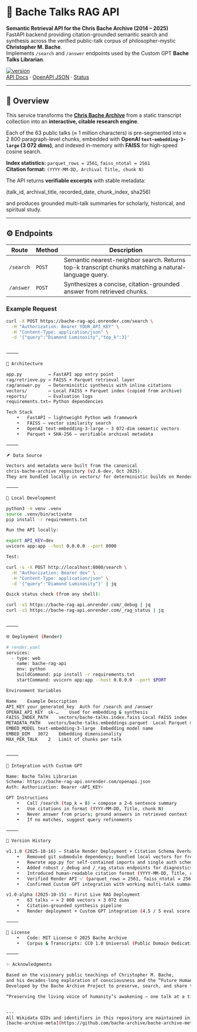 # 🧠 Bache Talks RAG API

**Semantic Retrieval API for the Chris Bache Archive (2014 – 2025)**  
FastAPI backend providing citation-grounded semantic search and synthesis across the verified public-talk corpus of philosopher-mystic **Christopher M. Bache**.  
Implements `/search` and `/answer` endpoints used by the Custom GPT **Bache Talks Librarian**.

[![version](https://img.shields.io/badge/version-v1.1.0-blue)](https://bache-rag-api.onrender.com)  
[API Docs](https://bache-rag-api.onrender.com/docs) · [OpenAPI JSON](https://bache-rag-api.onrender.com/openapi.json) · [Status](https://bache-rag-api.onrender.com/_rag_status)

---

## 📖 Overview

This service transforms the [**Chris Bache Archive**](https://github.com/bache-archive/chris-bache-archive) from a static transcript collection into an **interactive, citable research engine**.

Each of the 63 public talks (≈ 1 million characters) is pre-segmented into ≈ 2 800 paragraph-level chunks, embedded with **OpenAI `text-embedding-3-large` (3 072 dims)**, and indexed in-memory with **FAISS** for high-speed cosine search.

**Index statistics:** `parquet_rows = 2561`, `faiss_ntotal = 2561`  
**Citation format:** `(YYYY-MM-DD, Archival Title, chunk N)`

The API returns **verifiable excerpts** with stable metadata:

(talk_id, archival_title, recorded_date, chunk_index, sha256)

and produces grounded multi-talk summaries for scholarly, historical, and spiritual study.

---

## ⚙️ Endpoints

| Route | Method | Description |
|-------|---------|-------------|
| `/search` | `POST` | Semantic nearest-neighbor search. Returns top-k transcript chunks matching a natural-language query. |
| `/answer` | `POST` | Synthesizes a concise, citation-grounded answer from retrieved chunks. |

### Example Request

```bash
curl -X POST https://bache-rag-api.onrender.com/search \
  -H "Authorization: Bearer YOUR_API_KEY" \
  -H "Content-Type: application/json" \
  -d '{"query":"Diamond Luminosity","top_k":3}'


⸻

🧩 Architecture

app.py          → FastAPI app entry point
rag/retrieve.py → FAISS + Parquet retrieval layer
rag/answer.py   → Deterministic synthesis with inline citations
vectors/        → Local FAISS + Parquet index (copied from archive)
reports/        → Evaluation logs
requirements.txt→ Python dependencies

Tech Stack
	•	FastAPI – lightweight Python web framework
	•	FAISS – vector similarity search
	•	OpenAI text-embedding-3-large – 3 072-dim semantic vectors
	•	Parquet + SHA-256 – verifiable archival metadata

⸻

🪶 Data Source

Vectors and metadata were built from the canonical
chris-bache-archive repository (v2.6-dev, Oct 2025).
They are bundled locally in vectors/ for deterministic builds on Render.

⸻

🚀 Local Development

python3 -m venv .venv
source .venv/bin/activate
pip install -r requirements.txt

Run the API locally:

export API_KEY=dev
uvicorn app:app --host 0.0.0.0 --port 8000

Test:

curl -s -X POST http://localhost:8000/search \
  -H "Authorization: Bearer dev" \
  -H "Content-Type: application/json" \
  -d '{"query":"Diamond Luminosity"}' | jq

Quick status check (from any shell):

curl -sS https://bache-rag-api.onrender.com/_debug | jq
curl -sS https://bache-rag-api.onrender.com/_rag_status | jq


⸻

🌐 Deployment (Render)

# render.yaml
services:
  - type: web
    name: bache-rag-api
    env: python
    buildCommand: pip install -r requirements.txt
    startCommand: uvicorn app:app --host 0.0.0.0 --port $PORT

Environment Variables

Name	Example	Description
API_KEY	your_generated_key	Auth for /search and /answer
OPENAI_API_KEY	sk-…	Used for embedding & synthesis
FAISS_INDEX_PATH	vectors/bache-talks.index.faiss	Local FAISS index
METADATA_PATH	vectors/bache-talks.embeddings.parquet	Local Parquet metadata
EMBED_MODEL	text-embedding-3-large	Embedding model name
EMBED_DIM	3072	Embedding dimensionality
MAX_PER_TALK	2	Limit of chunks per talk


⸻

🤖 Integration with Custom GPT

Name: Bache Talks Librarian
Schema: https://bache-rag-api.onrender.com/openapi.json
Auth: Authorization: Bearer <API_KEY>

GPT Instructions
	•	Call /search (top_k = 8) → compose a 2–6 sentence summary
	•	Use citations in format (YYYY-MM-DD, Title, chunk N)
	•	Never answer from priors; ground answers in retrieved context
	•	If no matches, suggest query refinements

⸻

🧾 Version History

v1.1.0 (2025-10-16) — Stable Render Deployment + Citation Schema Overhaul
	•	Removed git submodule dependency; bundled local vectors for free-tier Render builds
	•	Rewrote app.py for self-contained imports and single auth scheme
	•	Added robust /_debug and /_rag_status endpoints for diagnostics
	•	Introduced human-readable citation format (YYYY-MM-DD, Title, chunk N)
	•	Verified Render API ✅ (parquet_rows = 2561, faiss_ntotal = 2561)
	•	Confirmed Custom GPT integration with working multi-talk summaries

v1.0-alpha (2025-10-15) — First Live RAG Deployment
	•	63 talks → ≈ 2 800 vectors × 3 072 dims
	•	Citation-grounded synthesis pipeline
	•	Render deployment + Custom GPT integration (4.5 / 5 eval score)

⸻

📜 License
	•	Code: MIT License © 2025 Bache Archive
	•	Corpus & Transcripts: CC0 1.0 Universal (Public Domain Dedication)

⸻

✨ Acknowledgments

Based on the visionary public teachings of Christopher M. Bache,
and his decades-long exploration of consciousness and the “Future Human.”
Developed by the Bache Archive Project to preserve, search, and share these teachings for future generations.

“Preserving the living voice of humanity’s awakening — one talk at a time.”


---
All Wikidata QIDs and identifiers in this repository are maintained in the canonical registry:
[bache-archive-meta](https://github.com/bache-archive/bache-archive-meta)

